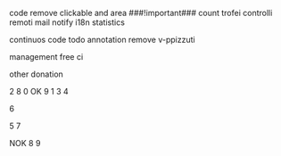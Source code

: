 code
remove clickable and area
###!important### count trofei
controlli remoti
mail notify
i18n
statistics

continuos code
todo annotation
remove v-ppizzuti

management
free ci

other
donation

2 8 0
OK 9 1 3 4

6

5 7

NOK 8 9